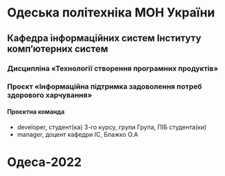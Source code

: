 # Одеська політехніка МОН України
## Кафедра інформаційних систем Інституту комп’ютерних систем
### Дисципліна «Технології створення програмних продуктів»
### Проєкт «Інформаційна підтримка задоволення потреб здорового харчування»
#### Проєктна команда
- developer, студент(ка) 3-го курсу, групи Група, ПІБ студента(ки)
- manager, доцент кафедри ІС, Блажко О.А
# Одеса-2022

